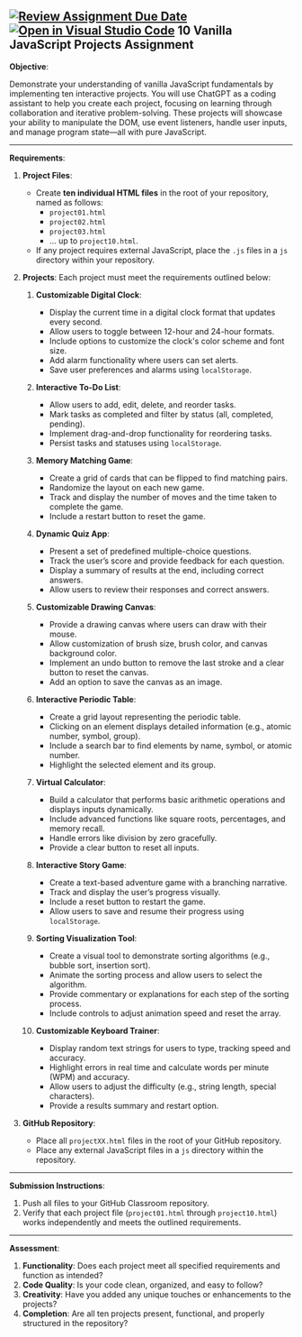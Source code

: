 [![Review Assignment Due Date](https://classroom.github.com/assets/deadline-readme-button-22041afd0340ce965d47ae6ef1cefeee28c7c493a6346c4f15d667ab976d596c.svg)](https://classroom.github.com/a/oZDtcFdd)
[![Open in Visual Studio Code](https://classroom.github.com/assets/open-in-vscode-2e0aaae1b6195c2367325f4f02e2d04e9abb55f0b24a779b69b11b9e10269abc.svg)](https://classroom.github.com/online_ide?assignment_repo_id=17821066&assignment_repo_type=AssignmentRepo)
10 Vanilla JavaScript Projects Assignment
---

**Objective**:

Demonstrate your understanding of vanilla JavaScript fundamentals by implementing ten interactive projects. You will use ChatGPT as a coding assistant to help you create each project, focusing on learning through collaboration and iterative problem-solving. These projects will showcase your ability to manipulate the DOM, use event listeners, handle user inputs, and manage program state—all with pure JavaScript.

---

**Requirements**:

1. **Project Files**:
    - Create **ten individual HTML files** in the root of your repository, named as follows:
        - `project01.html`
        - `project02.html`
        - `project03.html`
        - ... up to `project10.html`.
    - If any project requires external JavaScript, place the `.js` files in a `js` directory within your repository.

2. **Projects**:
    Each project must meet the requirements outlined below:

    1. **Customizable Digital Clock**:
        - Display the current time in a digital clock format that updates every second.
        - Allow users to toggle between 12-hour and 24-hour formats.
        - Include options to customize the clock's color scheme and font size.
        - Add alarm functionality where users can set alerts.
        - Save user preferences and alarms using `localStorage`.

    2. **Interactive To-Do List**:
        - Allow users to add, edit, delete, and reorder tasks.
        - Mark tasks as completed and filter by status (all, completed, pending).
        - Implement drag-and-drop functionality for reordering tasks.
        - Persist tasks and statuses using `localStorage`.

    3. **Memory Matching Game**:
        - Create a grid of cards that can be flipped to find matching pairs.
        - Randomize the layout on each new game.
        - Track and display the number of moves and the time taken to complete the game.
        - Include a restart button to reset the game.

    4. **Dynamic Quiz App**:
        - Present a set of predefined multiple-choice questions.
        - Track the user’s score and provide feedback for each question.
        - Display a summary of results at the end, including correct answers.
        - Allow users to review their responses and correct answers.

    5. **Customizable Drawing Canvas**:
        - Provide a drawing canvas where users can draw with their mouse.
        - Allow customization of brush size, brush color, and canvas background color.
        - Implement an undo button to remove the last stroke and a clear button to reset the canvas.
        - Add an option to save the canvas as an image.

    6. **Interactive Periodic Table**:
        - Create a grid layout representing the periodic table.
        - Clicking on an element displays detailed information (e.g., atomic number, symbol, group).
        - Include a search bar to find elements by name, symbol, or atomic number.
        - Highlight the selected element and its group.

    7. **Virtual Calculator**:
        - Build a calculator that performs basic arithmetic operations and displays inputs dynamically.
        - Include advanced functions like square roots, percentages, and memory recall.
        - Handle errors like division by zero gracefully.
        - Provide a clear button to reset all inputs.

    8. **Interactive Story Game**:
        - Create a text-based adventure game with a branching narrative.
        - Track and display the user’s progress visually.
        - Include a reset button to restart the game.
        - Allow users to save and resume their progress using `localStorage`.

    9. **Sorting Visualization Tool**:
        - Create a visual tool to demonstrate sorting algorithms (e.g., bubble sort, insertion sort).
        - Animate the sorting process and allow users to select the algorithm.
        - Provide commentary or explanations for each step of the sorting process.
        - Include controls to adjust animation speed and reset the array.

    10. **Customizable Keyboard Trainer**:
        - Display random text strings for users to type, tracking speed and accuracy.
        - Highlight errors in real time and calculate words per minute (WPM) and accuracy.
        - Allow users to adjust the difficulty (e.g., string length, special characters).
        - Provide a results summary and restart option.

3. **GitHub Repository**:
    - Place all `projectXX.html` files in the root of your GitHub repository.
    - Place any external JavaScript files in a `js` directory within the repository.

---

**Submission Instructions**:

1. Push all files to your GitHub Classroom repository.
2. Verify that each project file (`project01.html` through `project10.html`) works independently and meets the outlined requirements.

---

**Assessment**:

1. **Functionality**: Does each project meet all specified requirements and function as intended?
2. **Code Quality**: Is your code clean, organized, and easy to follow?
3. **Creativity**: Have you added any unique touches or enhancements to the projects?
4. **Completion**: Are all ten projects present, functional, and properly structured in the repository?
